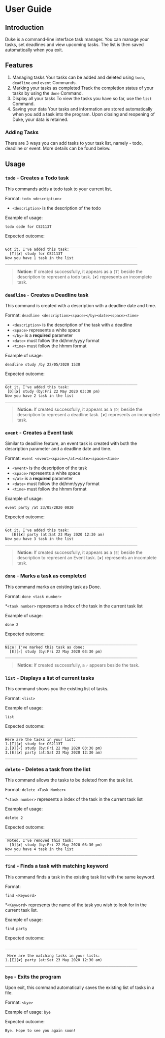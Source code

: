 # User Guide

## Introduction
Duke is a command-line interface task manager. You can manage your tasks, set deadlines and view upcoming tasks. The list is then saved automatically when you exit.

## Features 
1. Managing tasks 
   Your tasks can be added and deleted using `todo`, `deadline` and `event` Commands.
2. Marking your tasks as completed
   Track the completion status of your tasks by using the `done` Command.
3. Display all your tasks 
   To view the tasks you have so far, use the `list` Command.
4. Saving your data
   Your tasks and information are stored automatically when you add a task into the program. Upon closing and reopening of Duke, your data is retained. 

### Adding Tasks
There are 3 ways you can add tasks to your task list, namely - todo, deadline or event. More details can be found below.

## Usage

### `todo` - Creates a Todo task

This commands adds a todo task to your current list.

Format:
`todo <description>`

* `<description>` is the description of the todo

Example of usage: 

`todo code for CS2113T`

Expected outcome:

```
____________________________________________________________ 
Got it. I've added this task:
  [T][✘] study for CS2113T
Now you have 1 task in the list
____________________________________________________________
```
>
>**Notice:**
>If created successfully, it appears as a `[T]` beside the description to represent a todo task.
>`[✘]` represents an incomplete task.
>

### `deadline` - Creates a Deadline task

This command is created with a description with a deadline date and time. 


Format: 
`deadline <description><space></by><date><space><time>`

* `<description>` is the description of the task with a deadline
* `<space>` represents a white space
* `</by>` is a **required** parameter
* `<date>` must follow the dd/mm/yyyy format
* `<time>` must follow the hhmm format

Example of usage: 

`deadline study /by 22/05/2020 1530`

Expected outcome:

```
____________________________________________________________
Got it. I've added this task:
 [D][✘] study (by:Fri 22 May 2020 03:30 pm)
Now you have 2 task in the list
____________________________________________________________
```
>
>**Notice:**
>If created successfully, it appears as a `[D]` beside the description to represent a deadline task.
>`[✘]` represents an incomplete task.
>

### `event` - Creates a Event task

Similar to deadline feature, an event task is created with both the description parameter and a deadline date and time.

Format: 
`event <event><space></at><date><space><time>`

* `<event>` is the description of the task
* `<space>` represents a white space
* `</at>` is a **required** parameter
* `<date>` must follow the dd/mm/yyyy format
* `<time>` must follow the hhmm format

Example of usage: 

`event party /at 23/05/2020 0030`

Expected outcome:

```
____________________________________________________________ 
Got it. I've added this task:
   [E][✘] party (at:Sat 23 May 2020 12:30 am)
Now you have 3 task in the list
____________________________________________________________
```
>
>**Notice:**
>If created successfully, it appears as a `[E]` beside the description to represent an Event task.
>`[✘]` represents an incomplete task.
>

### `done` - Marks a task as completed

This command marks an existing task as Done.

Format: 
`done <task number>`

*`<task number>` represents a index of the task in the current task list

Example of usage: 

`done 2`

Expected outcome:

```
____________________________________________________________
Nice! I've marked this task as done:
  [E][✓] study (by:Fri 22 May 2020 03:30 pm)
____________________________________________________________
```
>
>**Notice:**
>If created successfully, a `✓` appears beside the task.
>

### `list` - Displays a list of current tasks

This command shows you the existing list of tasks.

Format: `<list>`

Example of usage: 

`list`

Expected outcome:
```
____________________________________________________________
Here are the tasks in your list:
1.[T][✘] study for CS2113T
2.[D][✓] study (by:Fri 22 May 2020 03:30 pm)
3.[E][✘] party (at:Sat 23 May 2020 12:30 am)
____________________________________________________________

```
### `delete` - Deletes a task from the list

This command allows the tasks to be deleted from the task list.

Format: `delete <Task Number>`

*`<task number>` represents a index of the task in the current task list

Example of usage:

`delete 2`

Expected outcome:
```
____________________________________________________________
 Noted. I've removed this task: 
  [D][✘] study (by:Fri 22 May 2020 03:30 pm)
Now you have 4 task in the list
____________________________________________________________
```
### `find` - Finds a task with matching keyword

This command finds a task in the existing task list with the same keyword.

Format: 

`find <Keyword>`

*`<Keyword>` represents the name of the task you wish to look for in the current task list.

Example of usage:

`find party`

Expected outcome:

```
____________________________________________________________

 Here are the matching tasks in your lists:
1.[E][✘] party (at:Sat 23 May 2020 12:30 am)
____________________________________________________________
```

### `bye` - Exits the program
 
Upon exit, this command automatically saves the existing list of tasks in a file.

Format: `<bye>`

Example of usage:
`bye`

Expected outcome:
```
Bye. Hope to see you again soon!
```
